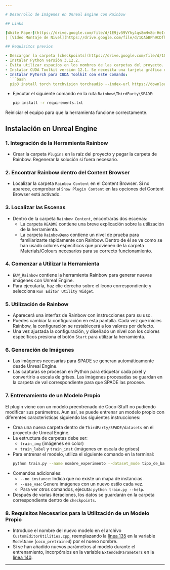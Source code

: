 ```yaml
---

# Desarrollo de Imágenes en Unreal Engine con Rainbow

## Links

[White Paper](https://drive.google.com/file/d/1E9jv59VYhy4qs8mHv8o-HeI4r1JOpu1U/view?usp=sharing)
| [Vídeo Montaje de Nivel](https://drive.google.com/file/d/1QAbBPh9CDfhfyvENhxLZtvx63t0MB06s/view?usp=sharing)

## Requisitos previos

- Descargar la carpeta [checkpoints](https://drive.google.com/file/d/1Okuu0E1V8kQvh3qahbdzmERG39Q8rOhP/view?usp=sharing), descomprimirla y colocarla en la ruta `Rainbow\ThirdParty\SPADE`
- Instalar Python versión 3.12.2.
- Evita utilizar espacios en los nombres de las carpetas del proyecto.
- Instalar CUDA Toolkit versión 12.1. Se necesita una tarjeta gráfica de NVIDIA.
- Instalar PyTorch para CUDA Toolkit con este comando:
  ```bash
  pip3 install torch torchvision torchaudio --index-url https://download.pytorch.org/whl/cu121
  ```
- Ejecutar el siguiente comando en la ruta `Rainbow\ThirdParty\SPADE`:
  ```bash
  pip install -r requirements.txt
  ```
Reiniciar el equipo para que la herramienta funcione correctamente.

## Instalación en Unreal Engine

### 1. Integración de la Herramienta Rainbow

- Crear la carpeta `Plugins` en la raíz del proyecto y pegar la carpeta de Rainbow. Regenerar la solución si fuera necesario.

### 2. Encontrar Rainbow dentro del Content Browser

- Localizar la carpeta `Rainbow Content` en el Content Browser. Si no aparece, comprobar si `Show Plugin Content` en las opciones del Content Browser está activado.

### 3. Localizar las Escenas

- Dentro de la carpeta `Rainbow Content`, encontrarás dos escenas:
  - La carpeta `README` contiene una breve explicación sobre la utilización de la herramienta.
  - La carpeta `RainbowDemo` contiene un nivel de prueba para familiarizarte rápidamente con Rainbow. Dentro de él se ve como se han usado colores específicos que provienen de la carpeta Materials/Colours necesarios para su correcto funcionamiento.

### 4. Comenzar a Utilizar la Herramienta

- `EUW_Rainbow` contiene la herramienta Rainbow para generar nuevas imágenes con Unreal Engine.
- Para ejecutarla, haz clic derecho sobre el ícono correspondiente y selecciona `Run Editor Utility Widget`.

### 5. Utilización de Rainbow

- Aparecerá una interfaz de Rainbow con instrucciones para su uso.
- Puedes cambiar la configuración en esta pantalla. Cada vez que inicies Rainbow, la configuración se restablecerá a los valores por defecto.
- Una vez ajustada la configuración, y diseñado un nivel con los colores específicos presiona el botón `Start` para utilizar la herramienta.

### 6. Generación de Imágenes

- Las imágenes necesarias para SPADE se generan automáticamente desde Unreal Engine.
- Las capturas se procesan en Python para etiquetar cada píxel y convertirlo a escala de grises. Las imágenes procesadas se guardan en la carpeta de val correspondiente para que SPADE las procese.

### 7. Entrenamiento de un Modelo Propio
El plugin viene con un modelo preentrenado de Coco-Stuff no pudiendo modificar sus parámetros. Aun así, se puede entrenar un modelo propio con diferentes características siguiendo las siguientes instrucciones:
- Crea una nueva carpeta dentro de `ThirdParty/SPADE/datasets` en el proyecto de Unreal Engine.
- La estructura de carpetas debe ser:
  - `train_img` (imágenes en color)
  - `train_label` y `train_inst` (imágenes en escala de grises)
- Para entrenar el modelo, utiliza el siguiente comando en la terminal:
  ```bash
  python train.py --name nombre_experimento --dataset_mode tipo_de_base_de_datos --dataroot datasets/nombre_carpeta_imagenes
  ```
- Comandos adicionales:
  - `--no_instance`: Indica que no existe un mapa de instancias.
  - `--use_vae`: Genera imágenes con un nuevo estilo cada vez.
  - Para ver otros comandos, ejecuta: `python train.py --help`.
- Después de varias iteraciones, los datos se guardarán en la carpeta correspondiente dentro de `checkpoints`.

### 8. Requisitos Necesarios para la Utilización de un Modelo Propio

- Introduce el nombre del nuevo modelo en el archivo `CustomEditorUtilities.cpp`, reemplazando la [línea 135](https://github.com/barreirodev/RainbowPlugin/blob/main/Rainbow/Source/RainbowEditor/Private/CustomEditorUtilities.cpp#L135) en la variable `ModelName` (`coco_pretrained`) por el nuevo nombre.
- Si se han añadido nuevos parámetros al modelo durante el entrenamiento, incorpóralos en la variable `ExtendedParameters` en la [línea 140](https://github.com/barreirodev/RainbowPlugin/blob/main/Rainbow/Source/RainbowEditor/Private/CustomEditorUtilities.cpp#L140).
  
--- 
```


